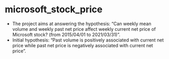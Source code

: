 # microsoft_stock_price
- The project aims at answering the hypothesis: “Can weekly mean volume and weekly past net price affect weekly current net price of Microsoft stock? (from 2015/04/01 to 2021/03/31)”.
- Initial hypothesis: “Past volume is positively associated with current net price while past net price is negatively associated with current net price”.